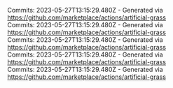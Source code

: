 Commits: 2023-05-27T13:15:29.480Z - Generated via https://github.com/marketplace/actions/artificial-grass
<br>
Commits: 2023-05-27T13:15:29.480Z - Generated via https://github.com/marketplace/actions/artificial-grass
<br>
Commits: 2023-05-27T13:15:29.480Z - Generated via https://github.com/marketplace/actions/artificial-grass
<br>
Commits: 2023-05-27T13:15:29.480Z - Generated via https://github.com/marketplace/actions/artificial-grass
<br>
Commits: 2023-05-27T13:15:29.480Z - Generated via https://github.com/marketplace/actions/artificial-grass
<br>
